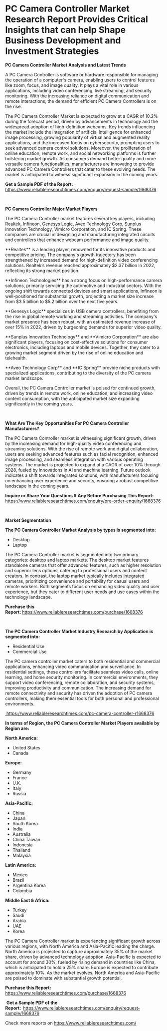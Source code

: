 <p><h1>PC Camera Controller Market Research Report Provides Critical Insights that can help Shape Business Development and Investment Strategies</h1></p><p><strong>PC Camera Controller Market Analysis and Latest Trends</strong></p>
<p><p>A PC Camera Controller is software or hardware responsible for managing the operation of a computer's camera, enabling users to control features like zoom, focus, and image quality. It plays a vital role in various applications, including video conferencing, live streaming, and security monitoring. With the increasing reliance on digital communication and remote interactions, the demand for efficient PC Camera Controllers is on the rise.</p><p>The PC Camera Controller Market is expected to grow at a CAGR of 10.2% during the forecast period, driven by advancements in technology and the widespread adoption of high-definition webcams. Key trends influencing the market include the integration of artificial intelligence for enhanced image processing, growing popularity of virtual and augmented reality applications, and the increased focus on cybersecurity, prompting users to seek advanced camera control solutions. Moreover, the proliferation of online education, remote work, and social networking platforms is further bolstering market growth. As consumers demand better quality and more versatile camera functionalities, manufacturers are innovating to provide advanced PC Camera Controllers that cater to these evolving needs. The market is anticipated to witness significant expansion in the coming years.</p></p>
<p><strong>Get a Sample PDF of the Report:&nbsp;</strong> <a href="https://www.reliableresearchtimes.com/enquiry/request-sample/1668376?utm_campaign=3002&utm_medium=2&utm_source=Github&utm_content=ia&utm_term=06042025&utm_id=pc-camera-controller">https://www.reliableresearchtimes.com/enquiry/request-sample/1668376</a></p>
<p>&nbsp;</p>
<p><strong>PC Camera Controller Major Market Players</strong></p>
<p><p>The PC Camera Controller market features several key players, including Realtek, Infineon, Genesys Logic, Aveo Technology Corp, Sunplus Innovation Technology, Vimicro Corporation, and IC Spring. These companies are crucial in designing and manufacturing integrated circuits and controllers that enhance webcam performance and image quality.</p><p>**Realtek** is a leading player, renowned for its innovative products and competitive pricing. The company's growth trajectory has been strengthened by increased demand for high-definition video conferencing solutions. Realtek’s revenue reached approximately $2.37 billion in 2022, reflecting its strong market position.</p><p>**Infineon Technologies** has a strong focus on high-performance camera solutions, primarily servicing the automotive and industrial sectors. With the ongoing shift towards connected devices and smart applications, Infineon is well-positioned for substantial growth, projecting a market size increase from $3.5 billion to $5.2 billion over the next five years.</p><p>**Genesys Logic** specializes in USB camera controllers, benefiting from the rise in global remote working and streaming activities. The company's market presence has been robust, with an estimated revenue increase of over 15% in 2022, driven by burgeoning demands for superior video quality.</p><p>**Sunplus Innovation Technology** and **Vimicro Corporation** are also significant players, focusing on cost-effective solutions for consumer electronics, including laptops and mobile devices. Together, they cater to a growing market segment driven by the rise of online education and telehealth.</p><p>**Aveo Technology Corp** and **IC Spring** provide niche products with specialized applications, contributing to the diversity of the PC camera market landscape.</p><p>Overall, the PC Camera Controller market is poised for continued growth, driven by trends in remote work, online education, and increasing video content consumption, with the anticipated market size expanding significantly in the coming years.</p></p>
<p>&nbsp;</p>
<p><strong>What Are The Key Opportunities For PC Camera Controller Manufacturers?</strong></p>
<p><p>The PC Camera Controller market is witnessing significant growth, driven by the increasing demand for high-quality video conferencing and streaming solutions. With the rise of remote work and digital collaboration, users are seeking advanced features such as facial recognition, enhanced image processing, and seamless integration with various operating systems. The market is projected to expand at a CAGR of over 10% through 2028, fueled by innovations in AI and machine learning. Future outlook indicates a shift towards integrated solutions, with manufacturers focusing on enhancing user experience and security, ensuring a robust competitive landscape in the coming years.</p></p>
<p><strong>Inquire or Share Your Questions If Any Before Purchasing This Report:</strong> <a href="https://www.reliableresearchtimes.com/enquiry/pre-order-enquiry/1668376?utm_campaign=3002&utm_medium=2&utm_source=Github&utm_content=ia&utm_term=06042025&utm_id=pc-camera-controller">https://www.reliableresearchtimes.com/enquiry/pre-order-enquiry/1668376</a></p>
<p>&nbsp;</p>
<p><strong>Market Segmentation</strong></p>
<p><strong>The PC Camera Controller Market Analysis by types is segmented into:</strong></p>
<p><ul><li>Desktop</li><li>Laptop</li></ul></p>
<p><p>The PC Camera Controller market is segmented into two primary categories: desktop and laptop markets. The desktop market features standalone cameras that offer advanced features, such as higher resolution and superior lens options, catering to professional users and content creators. In contrast, the laptop market typically includes integrated cameras, prioritizing convenience and portability for casual users and remote workers. Both segments focus on enhancing video quality and user experience, but they cater to different user needs and use cases within the technology landscape.</p></p>
<p><strong>Purchase this Report:&nbsp;</strong><a href="https://www.reliableresearchtimes.com/purchase/1668376?utm_campaign=3002&utm_medium=2&utm_source=Github&utm_content=ia&utm_term=06042025&utm_id=pc-camera-controller">https://www.reliableresearchtimes.com/purchase/1668376</a></p>
<p>&nbsp;</p>
<p><strong>The PC Camera Controller Market Industry Research by Application is segmented into:</strong></p>
<p><ul><li>Residential Use</li><li>Commercial Use</li></ul></p>
<p><p>The PC camera controller market caters to both residential and commercial applications, enhancing video communication and surveillance. In residential settings, these controllers facilitate seamless video calls, online learning, and home security monitoring. In commercial environments, they support video conferencing, remote collaboration, and security systems, improving productivity and communication. The increasing demand for remote connectivity and security has driven the adoption of PC camera controllers, making them essential tools for both personal and professional environments.</p></p>
<p><a href="https://www.reliableresearchtimes.com/pc-camera-controller-r1668376?utm_campaign=3002&utm_medium=2&utm_source=Github&utm_content=ia&utm_term=06042025&utm_id=pc-camera-controller">&nbsp;https://www.reliableresearchtimes.com/pc-camera-controller-r1668376</a></p>
<p><strong>In terms of Region, the PC Camera Controller Market Players available by Region are:</strong></p>
<p>
    <p> <strong> North America: </strong>
        <ul>
            <li>United States</li>
            <li>Canada</li>
        </ul>
        </p> 
    <p> <strong> Europe: </strong>
        <ul>
            <li>Germany</li>
            <li>France</li>
            <li>U.K.</li>
            <li>Italy</li>
            <li>Russia</li>
        </ul>
        </p> 
    <p> <strong> Asia-Pacific: </strong>
        <ul>
            <li>China</li>
            <li>Japan</li>
            <li>South Korea</li>
            <li>India</li>
            <li>Australia</li>
            <li>China Taiwan</li>
            <li>Indonesia</li>
            <li>Thailand</li>
            <li>Malaysia</li>
        </ul>
        </p> 
    <p> <strong> Latin America: </strong>
        <ul>
            <li>Mexico</li>
            <li>Brazil</li>
            <li>Argentina Korea</li>
            <li>Colombia</li>
        </ul>
        </p> 
    <p> <strong> Middle East & Africa: </strong>
        <ul>
            <li>Turkey</li>
            <li>Saudi</li>
            <li>Arabia</li>
            <li>UAE</li>
            <li>Korea</li>
        </ul>
    </p>
    </p>
<p><p>The PC Camera Controller market is experiencing significant growth across various regions, with North America and Asia-Pacific leading the charge. North America is projected to capture approximately 35% of the market share, driven by advanced technology adoption. Asia-Pacific is expected to account for around 30%, fueled by rising demand in countries like China, which is anticipated to hold a 25% share. Europe is expected to contribute approximately 10%. As the market evolves, North America and Asia-Pacific are poised to dominate with substantial growth potential.</p></p>
<p><strong>Purchase this Report: </strong><a href="https://www.reliableresearchtimes.com/purchase/1668376?utm_campaign=3002&utm_medium=2&utm_source=Github&utm_content=ia&utm_term=06042025&utm_id=pc-camera-controller">https://www.reliableresearchtimes.com/purchase/1668376</a></p>
<p>&nbsp;<strong>Get a Sample PDF of the Report:&nbsp;&nbsp;</strong><a href="https://www.reliableresearchtimes.com/enquiry/request-sample/1668376?utm_campaign=3002&utm_medium=2&utm_source=Github&utm_content=ia&utm_term=06042025&utm_id=pc-camera-controller">https://www.reliableresearchtimes.com/enquiry/request-sample/1668376</a></p>
<p><strong></strong></p>
<p>Check more reports on <a href="https://www.reliableresearchtimes.com/?utm_campaign=3002&utm_medium=2&utm_source=Github&utm_content=ia&utm_term=06042025&utm_id=pc-camera-controller">https://www.reliableresearchtimes.com/</a></p>